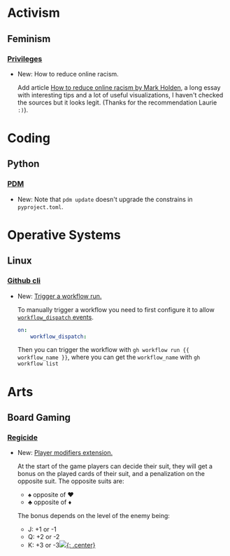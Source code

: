 # Activism

## Feminism

### [Privileges](privileges.md)

* New: How to reduce online racism.

    Add article [How to reduce online racism by Mark Holden](https://www.websiteplanet.com/blog/how-to-reduce-online-racism), a long essay with interesting tips and a lot of useful visualizations, I haven't checked the sources but it looks legit. (Thanks for the recommendation Laurie `:)`).

# Coding

## Python

### [PDM](pdm.md)

* New: Note that `pdm update` doesn't upgrade the constrains in `pyproject.toml`.

# Operative Systems

## Linux

### [Github cli](gh.md)

* New: [Trigger a workflow run.](gh.md#trigger-a-workflow-run)

    To manually trigger a workflow you need to first configure it to allow
    [`workflow_dispatch`
    events](https://docs.github.com/en/actions/using-workflows/events-that-trigger-workflows#workflow_dispatch).
    
    ```yaml
    on:
        workflow_dispatch:
    ```
    
    Then you can trigger the workflow with `gh workflow run {{ workflow_name }}`,
    where you can get the `workflow_name` with `gh workflow list`

# Arts

## Board Gaming

### [Regicide](regicide.md)

* New: [Player modifiers extension.](regicide.md#player-modifiers)

    At the start of the game players can decide their suit, they will get a bonus on
    the played cards of their suit, and a penalization on the opposite suit. The
    opposite suits are:
    
    * ♠ opposite of ♥
    * ♣ opposite of ♦
    
    The bonus depends on the level of the enemy being:
    
    * J: +1 or -1
    * Q: +2 or -2
    * K: +3 or -3[![](not-by-ai.svg){: .center}](https://notbyai.fyi)
